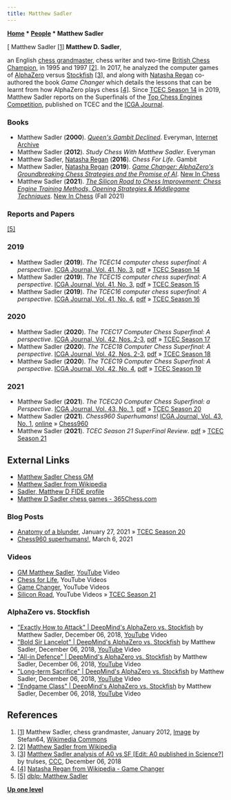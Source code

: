 ```yaml
---
title: Matthew Sadler
---
```

**[Home](Home "Home") \* [People](People "People") \* Matthew Sadler**



[ Matthew Sadler <a id="cite-note-1" href="#cite-ref-1">[1]</a>
**Matthew D. Sadler**,  

an English [chess grandmaster](https://en.wikipedia.org/wiki/Grandmaster_(chess)), chess writer and two-time [British Chess Champion](https://en.wikipedia.org/wiki/British_Chess_Championship), in 1995 and 1997 <a id="cite-note-2" href="#cite-ref-2">[2]</a>.
In 2017, he analyzed the computer games of [AlphaZero](AlphaZero "AlphaZero") versus [Stockfish](Stockfish "Stockfish") <a id="cite-note-3" href="#cite-ref-3">[3]</a>,
and along with [Natasha Regan](index.php?title=Natasha_Regan&action=edit&redlink=1 "Natasha Regan (page does not exist)") co-authored the book *Game Changer* which details the lessons that can be learnt from how AlphaZero plays chess <a id="cite-note-4" href="#cite-ref-4">[4]</a>.
Since [TCEC Season 14](TCEC_Season_14 "TCEC Season 14") in 2019, Matthew Sadler reports on the Superfinals of the [Top Chess Engines Competition](TCEC "TCEC"), published on TCEC and the [ICGA Journal](ICGA_Journal "ICGA Journal").



### Books


* Matthew Sadler (**2000**). *[Queen's Gambit Declined](https://archive.org/details/queensgambitdecl00matt)*. Everyman, [Internet Archive](https://en.wikipedia.org/wiki/Internet_Archive)
* Matthew Sadler (**2012**). *Study Chess With Matthew Sadler*. Everyman
* Matthew Sadler, [Natasha Regan](index.php?title=Natasha_Regan&action=edit&redlink=1 "Natasha Regan (page does not exist)") (**2016**). *Chess For Life*. Gambit
* Matthew Sadler, [Natasha Regan](index.php?title=Natasha_Regan&action=edit&redlink=1 "Natasha Regan (page does not exist)") (**2019**). *[Game Changer: AlphaZero's Groundbreaking Chess Strategies and the Promise of AI](https://www.newinchess.com/game-changer)*. [New In Chess](https://en.wikipedia.org/wiki/New_In_Chess)
* Matthew Sadler (**2021**). *[The Silicon Road to Chess Improvement: Chess Engine Training Methods, Opening Strategies & Middlegame Techniques](https://www.newinchess.com/engine-training)*. [New In Chess](https://en.wikipedia.org/wiki/New_In_Chess) (Fall 2021)


### Reports and Papers


<a id="cite-note-5" href="#cite-ref-5">[5]</a>



### 2019


* Matthew Sadler (**2019**). *The TCEC14 computer chess superfinal: A perspective*. [ICGA Journal, Vol. 41, No. 3](ICGA_Journal#41_3 "ICGA Journal"), [pdf](https://tcec-chess.com/articles/Sufi_14_-_Sadler.pdf) » [TCEC Season 14](TCEC_Season_14 "TCEC Season 14")
* Matthew Sadler (**2019**). *The TCEC15 computer chess superfinal: A perspective*. [ICGA Journal, Vol. 41, No. 3](ICGA_Journal#41_3 "ICGA Journal"), [pdf](https://tcec-chess.com/articles/Sufi_15_-_Sadler.pdf) » [TCEC Season 15](TCEC_Season_15 "TCEC Season 15")
* Matthew Sadler (**2019**). *The TCEC16 computer chess superfinal: A perspective*. [ICGA Journal, Vol. 41, No. 4](ICGA_Journal#41_4 "ICGA Journal"), [pdf](https://tcec-chess.com/articles/Sufi_16_-_Sadler.pdf) » [TCEC Season 16](TCEC_Season_16 "TCEC Season 16")


### 2020


* Matthew Sadler (**2020**). *The TCEC17 Computer Chess Superfinal: A perspective*. [ICGA Journal, Vol. 42, Nos. 2-3](ICGA_Journal#42_23 "ICGA Journal"), [pdf](https://tcec-chess.com/articles/Sufi_17_-_Sadler.pdf) » [TCEC Season 17](TCEC_Season_17 "TCEC Season 17")
* Matthew Sadler (**2020**). *The TCEC18 Computer Chess Superfinal: A perspective*. [ICGA Journal, Vol. 42, Nos. 2-3](ICGA_Journal#42_23 "ICGA Journal"), [pdf](https://tcec-chess.com/articles/Sufi_18_-_Sadler.pdf) » [TCEC Season 18](TCEC_Season_18 "TCEC Season 18")
* Matthew Sadler (**2020**). *The TCEC19 Computer Chess Superfinal: A perspective*. [ICGA Journal, Vol. 42, No. 4](ICGA_Journal#42_4 "ICGA Journal"), [pdf](https://tcec-chess.com/articles/Sufi_19_-_Sadler.pdf) » [TCEC Season 19](TCEC_Season_19 "TCEC Season 19")


### 2021


* Matthew Sadler (**2021**). *The TCEC20 Computer Chess Superfinal: a Perspective*. [ICGA Journal, Vol. 43, No. 1](ICGA_Journal#43_1 "ICGA Journal"), [pdf](https://tcec-chess.com/articles/Sufi_20_-_Sadler.pdf) » [TCEC Season 20](TCEC_Season_20 "TCEC Season 20")
* Matthew Sadler (**2021**). *Chess960 Superhumans*! [ICGA Journal, Vol. 43, No. 1](ICGA_Journal#43_1 "ICGA Journal"), [online](https://matthewsadler.me.uk/engine-chess/chess960-superhumans/) » [Chess960](Chess960 "Chess960")
* Matthew Sadler (**2021**). *TCEC Season 21 SuperFinal Review*. [pdf](https://tcec-chess.com/articles/Sufi_21_-_Sadler.pdf) » [TCEC Season 21](TCEC_Season_21 "TCEC Season 21")


## External Links


* [Matthew Sadler Chess GM](https://matthewsadler.me.uk/)
* [Matthew Sadler from Wikipedia](https://en.wikipedia.org/wiki/Matthew_Sadler)
* [Sadler, Matthew D FIDE profile](https://ratings.fide.com/profile/400173)
* [Matthew D Sadler chess games - 365Chess.com](https://www.365chess.com/players/Matthew_D_Sadler)


### Blog Posts


* [Anatomy of a blunder](https://matthewsadler.me.uk/the-middlegame/anatomy-of-a-blunder/), January 27, 2021 » [TCEC Season 20](TCEC_Season_20 "TCEC Season 20")
* [Chess960 superhumans!](https://matthewsadler.me.uk/engine-chess/chess960-superhumans/), March 6, 2021


### Videos


* [GM Matthew Sadler](https://www.youtube.com/channel/UC0pQR9jhWhWRhAA9v49kurw), [YouTube](https://en.wikipedia.org/wiki/YouTube) Video
* [Chess for Life](https://www.youtube.com/channel/UCTX8uYqlvjdXCIrRS4uD0kw), YouTube Videos
* [Game Changer](https://www.youtube.com/channel/UCkK8M0dMhAX8JinU-6aD7xA), YouTube Videos
* [Silicon Road](https://www.youtube.com/channel/UCq06gd_5HTiG8IIu5-enWyA), YouTube Videos » [TCEC Season 21](TCEC_Season_21 "TCEC Season 21")


### AlphaZero vs. Stockfish


* ["Exactly How to Attack" | DeepMind's AlphaZero vs. Stockfish](https://youtu.be/bo5plUo86BU) by Matthew Sadler, December 06, 2018, [YouTube](https://en.wikipedia.org/wiki/YouTube) Video
* ["Bold Sir Lancelot" | DeepMind's AlphaZero vs. Stockfish](https://youtu.be/g0O3QmAhoeA) by Matthew Sadler, December 06, 2018, [YouTube](https://en.wikipedia.org/wiki/YouTube) Video
* ["All-in Defence" | DeepMind's AlphaZero vs. Stockfish](https://youtu.be/2-wFUdvKTVQ) by Matthew Sadler, December 06, 2018, [YouTube](https://en.wikipedia.org/wiki/YouTube) Video
* ["Long-term Sacrifice" | DeepMind's AlphaZero vs. Stockfish](https://youtu.be/JacRX6cKIaY) by Matthew Sadler, December 06, 2018, [YouTube](https://en.wikipedia.org/wiki/YouTube) Video
* ["Endgame Class" | DeepMind's AlphaZero vs. Stockfish](https://youtu.be/jS26Ct34YrQ) by Matthew Sadler, December 06, 2018, [YouTube](https://en.wikipedia.org/wiki/YouTube) Video


## References


1. <a id="cite-ref-1" href="#cite-note-1">[1]</a> Matthew Sadler, chess grandmaster, January 2012, [Image](https://commons.wikimedia.org/wiki/File:MatthewSadler12a.jpg) by Stefan64, [Wikimedia Commons](https://en.wikipedia.org/wiki/Wikimedia_Commons)
2. <a id="cite-ref-2" href="#cite-note-2">[2]</a> [Matthew Sadler from Wikipedia](https://en.wikipedia.org/wiki/Matthew_Sadler)
3. <a id="cite-ref-3" href="#cite-note-3">[3]</a> [Matthew Sadler analysis of A0 vs SF [Edit: A0 published in Science?]](http://www.talkchess.com/forum3/viewtopic.php?f=2&t=69174) by trulses, [CCC](CCC "CCC"), December 06, 2018
4. <a id="cite-ref-4" href="#cite-note-4">[4]</a> [Natasha Regan from Wikipedia - Game Changer](https://en.wikipedia.org/wiki/Natasha_Regan#Game_Changer)
5. <a id="cite-ref-5" href="#cite-note-5">[5]</a> [dblp: Matthew Sadler](https://dblp.org/pid/280/8393.html)

**[Up one level](People "People")**







 
